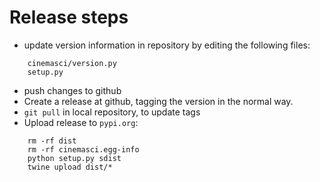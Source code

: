 # Release steps

- update version information in repository by editing the following files:
```
    cinemasci/version.py
    setup.py
```
- push changes to github
- Create a release at github, tagging the version in the normal way.
- `git pull` in local repository, to update tags
- Upload release to `pypi.org`:
```
    rm -rf dist 
    rm -rf cinemasci.egg-info 
    python setup.py sdist 
    twine upload dist/*
```

